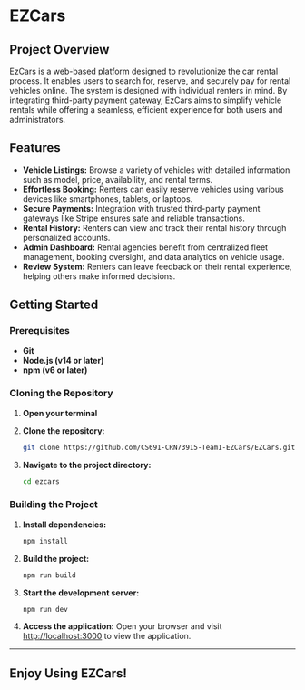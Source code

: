 # EZCars

## Project Overview

EzCars is a web-based platform designed to revolutionize the car rental process. It enables users to search for, reserve, and securely pay for rental vehicles online. The system is designed with individual renters in mind. By integrating third-party payment gateway, EzCars aims to simplify vehicle rentals while offering a seamless, efficient experience for both users and administrators.

## Features

- **Vehicle Listings:** Browse a variety of vehicles with detailed information such as model, price, availability, and rental terms.  
- **Effortless Booking:** Renters can easily reserve vehicles using various devices like smartphones, tablets, or laptops.  
- **Secure Payments:** Integration with trusted third-party payment gateways like Stripe ensures safe and reliable transactions.  
- **Rental History:** Renters can view and track their rental history through personalized accounts.  
- **Admin Dashboard:** Rental agencies benefit from centralized fleet management, booking oversight, and data analytics on vehicle usage.  
- **Review System:** Renters can leave feedback on their rental experience, helping others make informed decisions.  

## Getting Started

### Prerequisites

- **Git**
- **Node.js (v14 or later)**
- **npm (v6 or later)**

### Cloning the Repository

1. **Open your terminal**
2. **Clone the repository:**
   ```bash
   git clone https://github.com/CS691-CRN73915-Team1-EZCars/EZCars.git
   ```

3. **Navigate to the project directory:**
   ```bash
   cd ezcars
   ```

### Building the Project

1. **Install dependencies:**
   ```bash
   npm install
   ```

2. **Build the project:**
   ```bash
   npm run build
   ```

3. **Start the development server:**
   ```bash
   npm run dev
   ```

4. **Access the application:**
   Open your browser and visit [http://localhost:3000](http://localhost:3000) to view the application.

---

## Enjoy Using EZCars!

